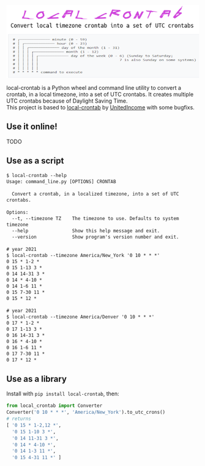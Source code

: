 <p align="center">
  <img src="https://raw.githubusercontent.com/Sonic0/local-crontab/main/logo.png" title="Cron-converter">
</p>

local-crontab is a Python wheel and command line utility to convert a crontab, in a local timezone, into a set of UTC crontabs. 
It creates multiple UTC crontabs because of Daylight Saving Time.<br>
This project is based to [local-crontab](https://github.com/UnitedIncome/local-crontab) by [UnitedIncome](https://github.com/UnitedIncome) with some bugfixs.

## Use it online!
TODO

## Use as a script
```
$ local-crontab --help
Usage: command_line.py [OPTIONS] CRONTAB

  Convert a crontab, in a localized timezone, into a set of UTC crontabs.

Options:
  --t, --timezone TZ    The timezone to use. Defaults to system timezone
  --help                Show this help message and exit.
  --version             Show program's version number and exit.

# year 2021
$ local-crontab --timezone America/New_York '0 10 * * *'
0 15 * 1-2 *
0 15 1-13 3 *
0 14 14-31 3 *
0 14 * 4-10 *
0 14 1-6 11 *
0 15 7-30 11 *
0 15 * 12 *

# year 2021
$ local-crontab --timezone America/Denver '0 10 * * *'
0 17 * 1-2 *
0 17 1-13 3 *
0 16 14-31 3 *
0 16 * 4-10 *
0 16 1-6 11 *
0 17 7-30 11 *
0 17 * 12 *
```

## Use as a library
Install with `pip install local-crontab`, then:
```python
from local_crontab import Converter
Converter('0 10 * * *', 'America/New_York').to_utc_crons()
# returns
[ '0 15 * 1-2,12 *',                                               
  '0 15 1-10 3 *',                                                 
  '0 14 11-31 3 *',                                                
  '0 14 * 4-10 *',                                                 
  '0 14 1-3 11 *',                                                 
  '0 15 4-31 11 *' ]                                               
```
